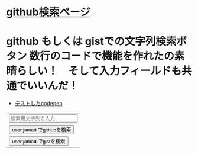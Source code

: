 # [github検索ページ](https://jamad.github.io/github%E6%A4%9C%E7%B4%A2)

# github もしくは gistでの文字列検索ボタン  数行のコードで機能を作れたの素晴らしい！　そして入力フィールドも共通でいいんだ！
* [テストしたcodepen](https://codepen.io/jamad/pen/GRbKQxm)

|<input id="iT1" placeholder="検索用文字列を入力">|
|-|
|<button onclick="window.open('https://github.com/search?q=user%3Ajamad+'+encodeURIComponent(iT1.value),'_blank')">user:jamad でgithubを検索</button>|
|<button onclick="window.open('https://gist.github.com/search?q=user%3Ajamad+'+encodeURIComponent(iT1.value),'_blank')">user:jamad でgistを検索</button>|
